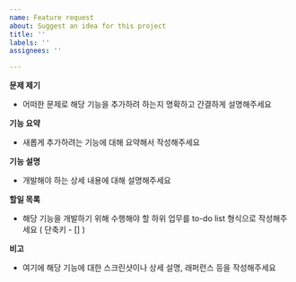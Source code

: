 ```yaml
---
name: Feature request
about: Suggest an idea for this project
title: ''
labels: ''
assignees: ''

---
```


**문제 제기**
 - 어떠한 문제로 해당 기능을 추가하려 하는지 명확하고 간결하게 설명해주세요

**기능 요약**
 - 새롭게 추가하려는 기능에 대해 요약해서 작성해주세요

**기능 설명**
 - 개발해야 하는 상세 내용에 대해 설명해주세요

**할일 목록**
 - 해당 기능을 개발하기 위해 수행해야 할 하위 업무를 to-do list 형식으로 작성해주세요 ( 단축키 - [] )

**비고**
 - 여기에 해당 기능에 대한 스크린샷이나 상세 설명, 래퍼런스 등을 작성해주세요
